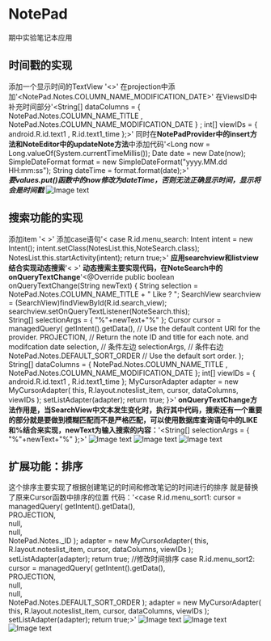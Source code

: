 # NotePad
期中实验笔记本应用
## 时间戳的实现
添加一个显示时间的TextView
'<<TextView
        android:id="@+id/text1_time"
        android:layout_width="match_parent"
        android:layout_height="wrap_content"
        android:textAppearance="?android:attr/textAppearanceSmall"
        android:paddingLeft="5dip"
        android:textColor="@color/colorBlack"/>>'
在projection中添加'<NotePad.Notes.COLUMN_NAME_MODIFICATION_DATE>'
在ViewsID中补充时间部分'<String[] dataColumns = { NotePad.Notes.COLUMN_NAME_TITLE ,  NotePad.Notes.COLUMN_NAME_MODIFICATION_DATE } ;
int[] viewIDs = { android.R.id.text1 , R.id.text1_time };>'
同时在**NotePadProvider中的insert方法和NoteEditor中的updateNote方法**中添加代码'<Long now = Long.valueOf(System.currentTimeMillis());
Date date = new Date(now);
SimpleDateFormat format = new SimpleDateFormat("yyyy.MM.dd HH:mm:ss");
String dateTime = format.format(date);>'   
***要values.put()函数中的now修改为dateTime，否则无法正确显示时间，显示将会是时间戳***
![Image text](https://github.com/OriDeku/NotePad/blob/master/view/time.jpg)

## 搜索功能的实现
添加item '<<item
    android:id="@+id/menu_search"
    android:title="@string/menu_search"
    android:icon="@android:drawable/ic_search_category_default"
    android:showAsAction="always">
</item>>'
添加case语句'< 
    case R.id.menu_search:
    Intent intent = new Intent();
    intent.setClass(NotesList.this,NoteSearch.class);
    NotesList.this.startActivity(intent);
    return true;>'
**应用searchview和listview结合实现动态搜索**'<<SearchView
        android:id="@+id/search_view"
        android:layout_width="match_parent"
        android:layout_height="wrap_content"
        android:iconifiedByDefault="false"
        android:queryHint="输入搜索内容..."
        android:layout_alignParentTop="true">
    </SearchView>
    <ListView
        android:id="@android:id/list"
        android:layout_width="match_parent"
        android:layout_height="wrap_content">
    </ListView>>'
**动态搜索主要实现代码，在NoteSearch中的onQueryTextChange**'<@Override
    public boolean onQueryTextChange(String newText) {
        String selection = NotePad.Notes.COLUMN_NAME_TITLE + " Like ? ";
        SearchView searchview = (SearchView)findViewById(R.id.search_view);
        searchview.setOnQueryTextListener(NoteSearch.this);  
        String[] selectionArgs = { "%"+newText+"%" };
        Cursor cursor = managedQuery(
                getIntent().getData(),            // Use the default content URI for the provider.
                PROJECTION,                       // Return the note ID and title for each note. and modifcation date
                selection,                        // 条件左边
                selectionArgs,                    // 条件右边
                NotePad.Notes.DEFAULT_SORT_ORDER  // Use the default sort order.
        );
        String[] dataColumns = { NotePad.Notes.COLUMN_NAME_TITLE ,  NotePad.Notes.COLUMN_NAME_MODIFICATION_DATE };
        int[] viewIDs = { android.R.id.text1 , R.id.text1_time };
        MyCursorAdapter adapter = new MyCursorAdapter(
                this,
                R.layout.noteslist_item,
                cursor,
                dataColumns,
                viewIDs
        );
        setListAdapter(adapter);
        return true;
    }>'
**onQueryTextChange方法作用是，当SearchView中文本发生变化时，执行其中代码，搜索还有一个重要的部分就是要做到模糊匹配而不是严格匹配，可以使用数据库查询语句中的LIKE和%结合来实现，newText为输入搜索的内容：**'<String[] selectionArgs = { "%"+newText+"%" };>'
![Image text](https://github.com/OriDeku/NotePad/blob/master/view/Search1.jpg)
![Image text](https://github.com/OriDeku/NotePad/blob/master/view/Search2.jpg)
![Image text](https://github.com/OriDeku/NotePad/blob/master/view/Search3.jpg)

## 扩展功能：排序
这个排序主要实现了根据创建笔记的时间和修改笔记的时间进行的排序
就是替换了原来Cursor函数中排序的位置
代码：'<case R.id.menu_sort1:
        cursor = managedQuery(
                getIntent().getData(),            
                PROJECTION,                      
                null,                          
                null,                          
                NotePad.Notes._ID 
                );
        adapter = new MyCursorAdapter(
                this,
                R.layout.noteslist_item,
                cursor,
                dataColumns,
                viewIDs
        );
        setListAdapter(adapter);
        return true;
 //修改时间排序
    case R.id.menu_sort2:
        cursor = managedQuery(
                getIntent().getData(),          
                PROJECTION,                      
                null,                            
                null,                       
                NotePad.Notes.DEFAULT_SORT_ORDER 
        );
        adapter = new MyCursorAdapter(
                this,
                R.layout.noteslist_item,
                cursor,
                dataColumns,
                viewIDs
        );
        setListAdapter(adapter);
        return true;>'
![Image text](https://github.com/OriDeku/NotePad/blob/master/view/sort.jpg)
![Image text](https://github.com/OriDeku/NotePad/blob/master/view/sort1.jpg)
![Image text](https://github.com/OriDeku/NotePad/blob/master/view/sort2.jpg)
